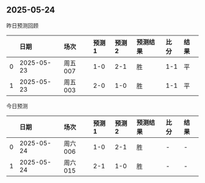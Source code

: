 

 ## 2025-05-24

昨日预测回顾

|    | 日期         | 场次    | 预测1   | 预测2   | 预测结果   | 比分   | 结果   |
|---:|:-----------|:------|:------|:------|:-------|:-----|:-----|
|  0 | 2025-05-23 | 周五007 | 1-0   | 2-1   | 胜      | 1-1  | 平    |
|  1 | 2025-05-23 | 周五003 | 2-0   | 1-0   | 胜      | 1-1  | 平    |

今日预测

|    | 日期         | 场次    | 预测1   | 预测2   | 预测结果   | 比分   | 结果   |
|---:|:-----------|:------|:------|:------|:-------|:-----|:-----|
|  0 | 2025-05-24 | 周六006 | 1-0   | 2-1   | 胜      | -    | -    |
|  1 | 2025-05-24 | 周六015 | 2-1   | 1-0   | 胜      | -    | -    |